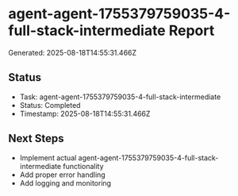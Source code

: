 # agent-agent-1755379759035-4-full-stack-intermediate Report

Generated: 2025-08-18T14:55:31.466Z

## Status
- Task: agent-agent-1755379759035-4-full-stack-intermediate
- Status: Completed
- Timestamp: 2025-08-18T14:55:31.466Z

## Next Steps
- Implement actual agent-agent-1755379759035-4-full-stack-intermediate functionality
- Add proper error handling
- Add logging and monitoring
